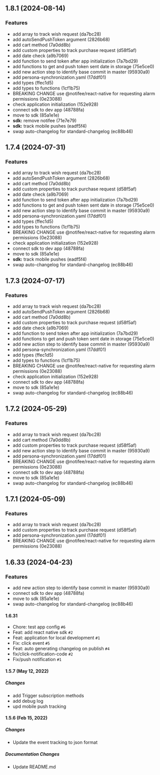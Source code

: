 ## 1.8.1 (2024-08-14)


### Features

* add array to track wish request (da7bc28)
* add autoSendPushToken argument (2826b68)
* add cart method (7a0dd8b)
* add custom properties to track purchase request (d58f5af)
* add date check (a9b7069)
* add function to send token after app initialization (7a7bd29)
* add functions to get and push token sent date in storage (75e5ce0)
* add new action step to identify base commit in master (95930a9)
* add persona-synchronization.yaml (17ddf01)
* add types (ffec1d5)
* add types to functions (1cf1b75)
* BREAKING CHANGE use @notifee/react-native for requesting alarm permissions (0e23088)
* check application initialization (152e928)
* connect sdk to dev app (48788fa)
* move to sdk (85a1e1e)
* **sdk:** remove notifee (71e7e79)
* **sdk:** track mobile pushes (eadf5f4)
* swap auto-changelog for standard-changelog (ec88b46)



## 1.7.4 (2024-07-31)


### Features

* add array to track wish request (da7bc28)
* add autoSendPushToken argument (2826b68)
* add cart method (7a0dd8b)
* add custom properties to track purchase request (d58f5af)
* add date check (a9b7069)
* add function to send token after app initialization (7a7bd29)
* add functions to get and push token sent date in storage (75e5ce0)
* add new action step to identify base commit in master (95930a9)
* add persona-synchronization.yaml (17ddf01)
* add types (ffec1d5)
* add types to functions (1cf1b75)
* BREAKING CHANGE use @notifee/react-native for requesting alarm permissions (0e23088)
* check application initialization (152e928)
* connect sdk to dev app (48788fa)
* move to sdk (85a1e1e)
* **sdk:** track mobile pushes (eadf5f4)
* swap auto-changelog for standard-changelog (ec88b46)



## 1.7.3 (2024-07-17)


### Features

* add array to track wish request (da7bc28)
* add autoSendPushToken argument (2826b68)
* add cart method (7a0dd8b)
* add custom properties to track purchase request (d58f5af)
* add date check (a9b7069)
* add function to send token after app initialization (7a7bd29)
* add functions to get and push token sent date in storage (75e5ce0)
* add new action step to identify base commit in master (95930a9)
* add persona-synchronization.yaml (17ddf01)
* add types (ffec1d5)
* add types to functions (1cf1b75)
* BREAKING CHANGE use @notifee/react-native for requesting alarm permissions (0e23088)
* check application initialization (152e928)
* connect sdk to dev app (48788fa)
* move to sdk (85a1e1e)
* swap auto-changelog for standard-changelog (ec88b46)



## 1.7.2 (2024-05-29)


### Features

* add array to track wish request (da7bc28)
* add cart method (7a0dd8b)
* add custom properties to track purchase request (d58f5af)
* add new action step to identify base commit in master (95930a9)
* add persona-synchronization.yaml (17ddf01)
* BREAKING CHANGE use @notifee/react-native for requesting alarm permissions (0e23088)
* connect sdk to dev app (48788fa)
* move to sdk (85a1e1e)
* swap auto-changelog for standard-changelog (ec88b46)



## 1.7.1 (2024-05-09)


### Features

* add array to track wish request (da7bc28)
* add custom properties to track purchase request (d58f5af)
* add persona-synchronization.yaml (17ddf01)
* BREAKING CHANGE use @notifee/react-native for requesting alarm permissions (0e23088)



## 1.6.33 (2024-04-23)


### Features

* add new action step to identify base commit in master (95930a9)
* connect sdk to dev app (48788fa)
* move to sdk (85a1e1e)
* swap auto-changelog for standard-changelog (ec88b46)

#### 1.6.31

- Chore: test app config `#6`
- Feat: add react native sdk `#2`
- Feat: application for local development `#1`
- Fix: click event `#5`
- Feat: auto generating changelog on publish `#4`
- fix/click-notification-code `#2`
- Fix/push notification `#1`

<!-- auto-changelog-above -->
#### 1.5.7 (May 12, 2022)
##### Changes
* add Trigger subscription methods
* add debug log
* upd mobile push tracking

#### 1.5.6 (Feb 15, 2022)
##### Changes

* Update the event tracking to json format

##### Documentation Changes

* Update README.md
